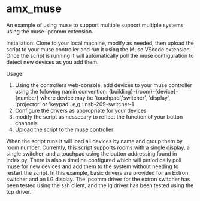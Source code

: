 # amx_muse
An example of using muse to support multiple support multiple systems using the muse-ipcomm extension.

Installation:
Clone to your local machine, modify as needed, then upload the script to your muse controller and run it using the Muse VScode extension.
Once the script is running it will automatically poll the muse configuration to detect new devices as you add them.

Usage:
1. Using the controllers web-console, add devices to your muse controller using the folowing namin convention:
    {building}-{room}-{device}-{number} where device may be 'touchpad','switcher',
    'display', 'projector' or 'keypad'.
    e,g,:
    nsb-209-switcher-1
2. Configure the drivers as appropriate for your devices
3. modify the script as nessecary to reflect the function of your button channels
4. Upload the script to the muse controller

When the script runs it will load all devices by name and group them by room number.
Currently, this script supports rooms with a single display, a single switcher, and a
touchpad using the button addressing found in index.py. There is also a timeline configured
which will periodically poll muse for new devices and add them to the system without 
needing to restart the script. In this example, basic drivers are provided for an
Extron switcher and an LG display. The ipcomm driver for the extron switcher has been 
tested using the ssh client, and the lg driver has been tested using the tcp driver.